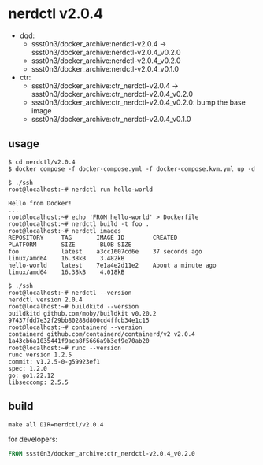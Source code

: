 # nerdctl v2.0.4

* dqd: 
    * ssst0n3/docker_archive:nerdctl-v2.0.4 -> ssst0n3/docker_archive:nerdctl-v2.0.4_v0.2.0
    * ssst0n3/docker_archive:nerdctl-v2.0.4_v0.2.0
    * ssst0n3/docker_archive:nerdctl-v2.0.4_v0.1.0
* ctr:
    * ssst0n3/docker_archive:ctr_nerdctl-v2.0.4 -> ssst0n3/docker_archive:ctr_nerdctl-v2.0.4_v0.2.0
    * ssst0n3/docker_archive:ctr_nerdctl-v2.0.4_v0.2.0: bump the base image
    * ssst0n3/docker_archive:ctr_nerdctl-v2.0.4_v0.1.0

## usage

```shell
$ cd nerdctl/v2.0.4
$ docker compose -f docker-compose.yml -f docker-compose.kvm.yml up -d
```

```shell
$ ./ssh
root@localhost:~# nerdctl run hello-world

Hello from Docker!
...
root@localhost:~# echo 'FROM hello-world' > Dockerfile
root@localhost:~# nerdctl build -t foo .
root@localhost:~# nerdctl images
REPOSITORY     TAG       IMAGE ID        CREATED               PLATFORM       SIZE       BLOB SIZE
foo            latest    a3cc1607cd6e    37 seconds ago        linux/amd64    16.38kB    3.482kB
hello-world    latest    7e1a4e2d11e2    About a minute ago    linux/amd64    16.38kB    4.018kB
```

```shell
$ ./ssh
root@localhost:~# nerdctl --version
nerdctl version 2.0.4
root@localhost:~# buildkitd --version
buildkitd github.com/moby/buildkit v0.20.2 97437fdd7e32f29bb80288d800cd4ffcb34e1c15
root@localhost:~# containerd --version
containerd github.com/containerd/containerd/v2 v2.0.4 1a43cb6a1035441f9aca8f5666a9b3ef9e70ab20
root@localhost:~# runc --version
runc version 1.2.5
commit: v1.2.5-0-g59923ef1
spec: 1.2.0
go: go1.22.12
libseccomp: 2.5.5
```

## build

```shell
make all DIR=nerdctl/v2.0.4
```

for developers:

```dockerfile
FROM ssst0n3/docker_archive:ctr_nerdctl-v2.0.4_v0.2.0
```
